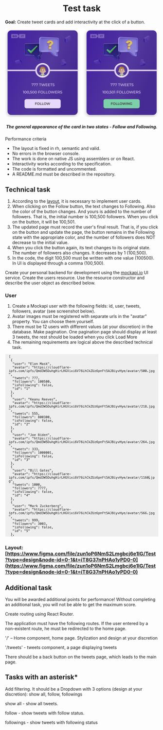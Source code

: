 <h1 align="center">Test task</h1>

**Goal:** Create tweet cards and add interactivity at the click of a button.


![The general appearance of the card in two states - Follow and Following](https://github.com/dmitrij-pularija/goit-test-task/blob/main/assets/maket.png)
<h5 align="center">The general appearance of the card in two states - Follow and Following.</h5>

Performance criteria
* The layout is fixed in rh, semantic and valid.
* No errors in the browser console.
* The work is done on native JS using assemblers or on React.
* Interactivity works according to the specification.
* The code is formatted and uncommented.
* A README.md must be described in the repository.

## Technical task

1. According to the [layout](https://www.figma.com/file/zun1oP6NmS2Lmgbcj6e1IG/Test?type=design&node-id=0-1&t=iT8G37nPHAo1yPD0-0), it is necessary to implement user cards.
2. When clicking on the Follow button, the text changes to Following. Also
the color of the button changes. And yours is added to the number of followers. That is, the initial number is 100,500 followers. When you click on the button, it will be 100,501.
3. The updated page must record the user's final result. That is, if you click on the button and update the page, the button remains in the Following state with the appropriate color, and the number of followers does NOT decrease to the initial value.
4. When you click the button again, its text changes to its original state. The number of followers also changes. It decreases by 1 (100,500).
5. In the code, the digit 100,500 must be written with one value (100500). In UI is displayed through a comma (100,500).

Create your personal backend for development using the [mockapi.io](https://mockapi.io) UI service.
Create the users resource. Use the resource constructor and describe the user object as described below.

### **User**

1. Create a Mockapi user with the following fields: id, user, tweets, followers, avatar (see screenshot below).
2. Avatar images must be registered with separate urls in the "avatar" property. You can choose them yourself.
3. There must be 12 users with different values (at your discretion) in the database. Make pagination. One pagination page should display at least 3 tweets, the rest should be loaded when you click Load More
4. The remaining requirements are logical above the described technical task.

![An example of a users collection](https://github.com/dmitrij-pularija/goit-test-task/blob/main/assets/users.png)

### Layout: [https://www.figma.com/file/zun1oP6NmS2Lmgbcj6e1IG/Test?type=design&node-id=0-1&t=iT8G37nPHAo1yPD0-0](https://www.figma.com/file/zun1oP6NmS2Lmgbcj6e1IG/Test?type=design&node-id=0-1&t=iT8G37nPHAo1yPD0-0)

## **Additional task**
You will be awarded additional points for performance! Without completing an additional task, you will not be able to get the maximum score.
  
Create routing using React Router.

The application must have the following routes. If the user entered by a non-existent route, he must be redirected to the home page.

'/' – Home component, home page. Stylization and design at your discretion

'/tweets' - tweets component, a page displaying tweets

There should be a back button on the tweets page, which leads to the main page.

## **Tasks with an asterisk***

Add filtering. It should be a Dropdown with 3 options (design at your discretion): show all, follow, followings

show all - show all tweets.

follow - show tweets with follow status.

followings - show tweets with following status
